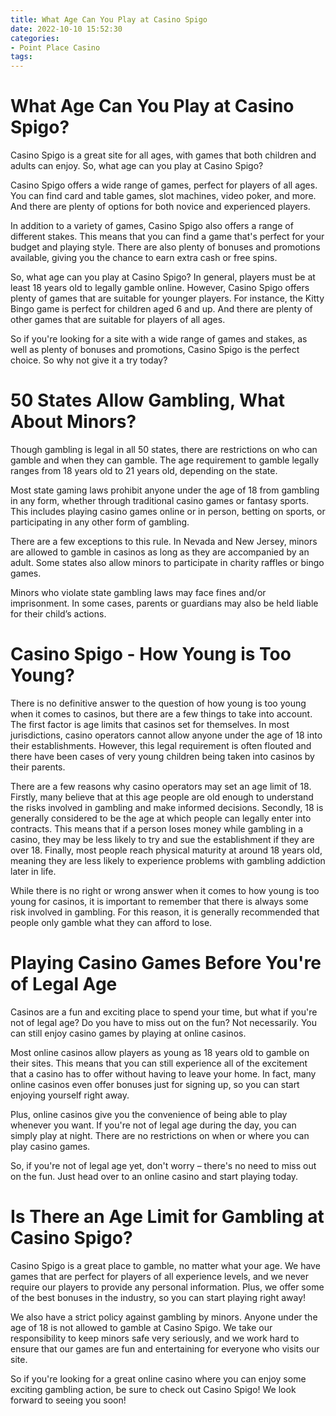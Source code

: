 ```yaml
---
title: What Age Can You Play at Casino Spigo
date: 2022-10-10 15:52:30
categories:
- Point Place Casino
tags:
---
```



#  What Age Can You Play at Casino Spigo?

Casino Spigo is a great site for all ages, with games that both children and adults can enjoy. So, what age can you play at Casino Spigo?

Casino Spigo offers a wide range of games, perfect for players of all ages. You can find card and table games, slot machines, video poker, and more. And there are plenty of options for both novice and experienced players.

In addition to a variety of games, Casino Spigo also offers a range of different stakes. This means that you can find a game that's perfect for your budget and playing style. There are also plenty of bonuses and promotions available, giving you the chance to earn extra cash or free spins.

So, what age can you play at Casino Spigo? In general, players must be at least 18 years old to legally gamble online. However, Casino Spigo offers plenty of games that are suitable for younger players. For instance, the Kitty Bingo game is perfect for children aged 6 and up. And there are plenty of other games that are suitable for players of all ages.

So if you're looking for a site with a wide range of games and stakes, as well as plenty of bonuses and promotions, Casino Spigo is the perfect choice. So why not give it a try today?

#  50 States Allow Gambling, What About Minors?

Though gambling is legal in all 50 states, there are restrictions on who can gamble and when they can gamble. The age requirement to gamble legally ranges from 18 years old to 21 years old, depending on the state.

Most state gaming laws prohibit anyone under the age of 18 from gambling in any form, whether through traditional casino games or fantasy sports. This includes playing casino games online or in person, betting on sports, or participating in any other form of gambling.

There are a few exceptions to this rule. In Nevada and New Jersey, minors are allowed to gamble in casinos as long as they are accompanied by an adult. Some states also allow minors to participate in charity raffles or bingo games.

Minors who violate state gambling laws may face fines and/or imprisonment. In some cases, parents or guardians may also be held liable for their child’s actions.

#  Casino Spigo - How Young is Too Young?

There is no definitive answer to the question of how young is too young when it comes to casinos, but there are a few things to take into account. The first factor is age limits that casinos set for themselves. In most jurisdictions, casino operators cannot allow anyone under the age of 18 into their establishments. However, this legal requirement is often flouted and there have been cases of very young children being taken into casinos by their parents.

There are a few reasons why casino operators may set an age limit of 18. Firstly, many believe that at this age people are old enough to understand the risks involved in gambling and make informed decisions. Secondly, 18 is generally considered to be the age at which people can legally enter into contracts. This means that if a person loses money while gambling in a casino, they may be less likely to try and sue the establishment if they are over 18. Finally, most people reach physical maturity at around 18 years old, meaning they are less likely to experience problems with gambling addiction later in life.

While there is no right or wrong answer when it comes to how young is too young for casinos, it is important to remember that there is always some risk involved in gambling. For this reason, it is generally recommended that people only gamble what they can afford to lose.

#  Playing Casino Games Before You're of Legal Age

Casinos are a fun and exciting place to spend your time, but what if you're not of legal age? Do you have to miss out on the fun? Not necessarily. You can still enjoy casino games by playing at online casinos.

Most online casinos allow players as young as 18 years old to gamble on their sites. This means that you can still experience all of the excitement that a casino has to offer without having to leave your home. In fact, many online casinos even offer bonuses just for signing up, so you can start enjoying yourself right away.

Plus, online casinos give you the convenience of being able to play whenever you want. If you're not of legal age during the day, you can simply play at night. There are no restrictions on when or where you can play casino games.

So, if you're not of legal age yet, don't worry – there's no need to miss out on the fun. Just head over to an online casino and start playing today.

#  Is There an Age Limit for Gambling at Casino Spigo?

Casino Spigo is a great place to gamble, no matter what your age. We have games that are perfect for players of all experience levels, and we never require our players to provide any personal information. Plus, we offer some of the best bonuses in the industry, so you can start playing right away!

We also have a strict policy against gambling by minors. Anyone under the age of 18 is not allowed to gamble at Casino Spigo. We take our responsibility to keep minors safe very seriously, and we work hard to ensure that our games are fun and entertaining for everyone who visits our site.

So if you're looking for a great online casino where you can enjoy some exciting gambling action, be sure to check out Casino Spigo! We look forward to seeing you soon!